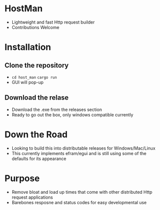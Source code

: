 # HostMan
- Lightweight and fast Http request builder
- Contributions Welcome

# Installation
## Clone the repository
- `cd host_man` `cargo run`
- GUI will pop-up 

## Download the relase
- Download the .exe from the releases section
- Ready to go out the box, only windows compatible currently

# Down the Road
- Looking to build this into distributable releases for Windows/Mac/Linux
- This currently implements efram/egui and is still using some of the defaults for its appearance

# Purpose
- Remove bloat and load up times that come with other distributed Http request applications
- Barebones resposne and status codes for easy developmental use
